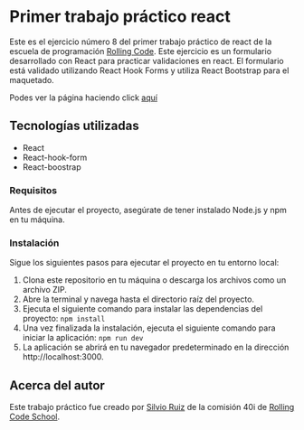 # Primer trabajo práctico react

Este es el ejercicio número 8 del primer trabajo práctico de react de la escuela de programación [Rolling Code](https://rollingcodeschool.com/). Este ejercicio es un formulario desarrollado con React para practicar validaciones en react. El formulario está validado utilizando React Hook Forms y utiliza React Bootstrap para el maquetado.

Podes ver la página haciendo click [aquí](https://ejercicio08-react-formulario.netlify.app/)

## Tecnologías utilizadas

- React
- React-hook-form
- React-boostrap

### Requisitos

Antes de ejecutar el proyecto, asegúrate de tener instalado Node.js y npm en tu máquina.

### Instalación

Sigue los siguientes pasos para ejecutar el proyecto en tu entorno local:
1. Clona este repositorio en tu máquina o descarga los archivos como un archivo ZIP.
2. Abre la terminal y navega hasta el directorio raíz del proyecto.
3. Ejecuta el siguiente comando para instalar las dependencias del proyecto: ```npm install```
4. Una vez finalizada la instalación, ejecuta el siguiente comando para iniciar la aplicación: ```npm run dev```
5. La aplicación se abrirá en tu navegador predeterminado en la dirección http://localhost:3000.

## Acerca del autor

Este trabajo práctico fue creado por [Silvio Ruiz](https://www.linkedin.com/in/silvioruiz/) de la comisión 40i de [Rolling Code School](https://rollingcodeschool.com/).
